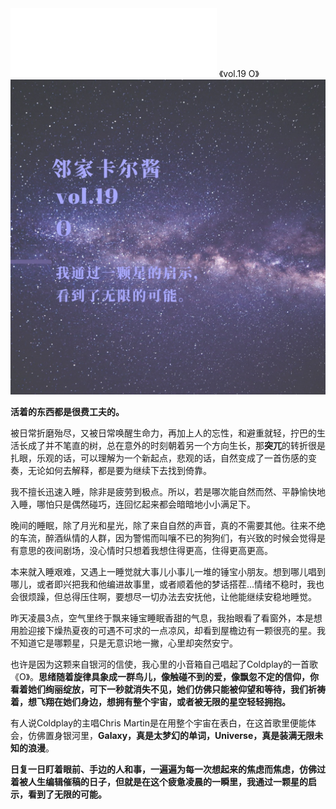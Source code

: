 <iframe frameborder="no" border="0" marginwidth="0" marginheight="0" width=330 height=110 src="//music.163.com/outchain/player?type=3&id=2061501074&auto=0&height=90"></iframe>
《vol.19 O》

<img src="/images/post/Neighbor/vol19.jpg"/>

**活着的东西都是很费工夫的。**

被日常折磨殆尽，又被日常唤醒生命力，再加上人的忘性，和避重就轻，拧巴的生活长成了并不笔直的树，总在意外的时刻朝着另一个方向生长，那**突兀**的转折很是扎眼，乐观的话，可以理解为一个新起点，悲观的话，自然变成了一首伤感的变奏，无论如何去解释，都是要为继续下去找到倚靠。

我不擅长迅速入睡，除非是疲劳到极点。所以，若是哪次能自然而然、平静愉快地入睡，哪怕只是偶然碰巧，连回忆起来都会暗暗地小小满足下。

晚间的睡眠，除了月光和星光，除了来自自然的声音，真的不需要其他。往来不绝的车流，醉酒纵情的人群，因为警惕而叫嚷不已的狗狗们，有兴致的时候会觉得是有意思的夜间剧场，没心情时只想着我想住得更高，住得更高更高。

本来就入睡艰难，又遇上一睡觉就大事儿小事儿一堆的锤宝小朋友。想到哪儿唱到哪儿，或者即兴把我和他编进故事里，或者顺着他的梦话搭茬\...情绪不稳时，我也会很烦躁，但总得压住啊，要想尽一切办法去安抚他，让他能继续安稳地睡觉。

昨天凌晨3点，空气里终于飘来锤宝睡眠香甜的气息，我抬眼看了看窗外，本是想用脸迎接下燥热夏夜的可遇不可求的一点凉风，却看到屋檐边有一颗很亮的星。我不知道它是哪颗星，只是无意识地一撇，心里却突然安宁。

也许是因为这颗来自银河的信使，我心里的小音箱自己唱起了Coldplay的一首歌《O》。**思绪随着旋律具象成一群鸟儿，像触碰不到的爱，像飘忽不定的信仰，你看着她们绚丽绽放，可下一秒就消失不见，她们仿佛只能被仰望和等待，我们祈祷着，想飞翔在她们身边，想拥有整个宇宙，或者被无限的星空轻轻拥抱。**

有人说Coldplay的主唱Chris
Martin是在用整个宇宙在表白，在这首歌里便能体会，仿佛置身银河里，**Galaxy，真是太梦幻的单词，Universe，真是装满无限未知的浪漫**。

**日复一日盯着眼前、手边的人和事，一遍遍为每一次想起来的焦虑而焦虑，仿佛过着被人生编辑催稿的日子，但就是在这个疲惫凌晨的一瞬里，我通过一颗星的启示，看到了无限的可能。**
